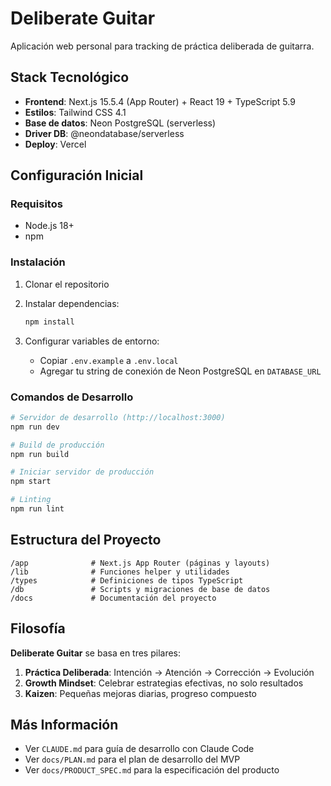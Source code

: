 # Deliberate Guitar

Aplicación web personal para tracking de práctica deliberada de guitarra.

## Stack Tecnológico

- **Frontend**: Next.js 15.5.4 (App Router) + React 19 + TypeScript 5.9
- **Estilos**: Tailwind CSS 4.1
- **Base de datos**: Neon PostgreSQL (serverless)
- **Driver DB**: @neondatabase/serverless
- **Deploy**: Vercel

## Configuración Inicial

### Requisitos

- Node.js 18+
- npm

### Instalación

1. Clonar el repositorio
2. Instalar dependencias:
   ```bash
   npm install
   ```

3. Configurar variables de entorno:
   - Copiar `.env.example` a `.env.local`
   - Agregar tu string de conexión de Neon PostgreSQL en `DATABASE_URL`

### Comandos de Desarrollo

```bash
# Servidor de desarrollo (http://localhost:3000)
npm run dev

# Build de producción
npm run build

# Iniciar servidor de producción
npm start

# Linting
npm run lint
```

## Estructura del Proyecto

```
/app              # Next.js App Router (páginas y layouts)
/lib              # Funciones helper y utilidades
/types            # Definiciones de tipos TypeScript
/db               # Scripts y migraciones de base de datos
/docs             # Documentación del proyecto
```

## Filosofía

**Deliberate Guitar** se basa en tres pilares:

1. **Práctica Deliberada**: Intención → Atención → Corrección → Evolución
2. **Growth Mindset**: Celebrar estrategias efectivas, no solo resultados
3. **Kaizen**: Pequeñas mejoras diarias, progreso compuesto

## Más Información

- Ver `CLAUDE.md` para guía de desarrollo con Claude Code
- Ver `docs/PLAN.md` para el plan de desarrollo del MVP
- Ver `docs/PRODUCT_SPEC.md` para la especificación del producto
